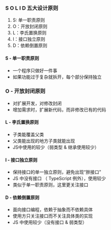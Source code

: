 ### S O L I D 五大设计原则

1. S: 单一职责原则
2. O：开放封闭原则
3. L：李氏置换原则
4. I：接口独立原则
5. D：依赖倒置原则 



#### S - 单一职责原则

- 一个程序只做好一件事
- 如果功能过于复杂就拆开，每个部分保持独立



### O - 开放封闭原则

- 对扩展开发，对修改封闭
- 增加需求时，扩展新代码，而非修改已有的代码



#### L - 李氏置换原则

- 子类能覆盖父类
- 父类能出现的地方子类就能出现
- JS中使用的较少（弱类型 & 继承使用较少）



#### I - 接口独立原则

- 保持接口的单一独立原则，避免出现“胖接口”
- JS 中没有接口 （ TypeScript 例外），使用较少
- 类似于单一职责原则，这里更关注接口



#### D - 依赖倒置原则

- 面向接口编程，依赖于抽象而不依赖具体
- 使用方只关注接口而不关注具体类的实现
- JS 中使用较少（没有接口 & 弱类型）

